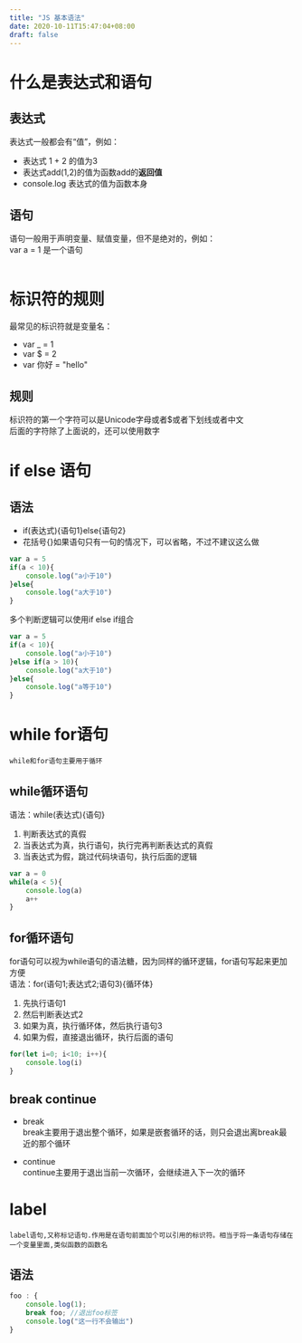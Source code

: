 ```yaml
---
title: "JS 基本语法"
date: 2020-10-11T15:47:04+08:00
draft: false
---
```


# 什么是表达式和语句
## 表达式
表达式一般都会有“值”，例如：  
* 表达式 1 + 2 的值为3
* 表达式add(1,2)的值为函数add的**返回值**
* console.log 表达式的值为函数本身  
## 语句
语句一般用于声明变量、赋值变量，但不是绝对的，例如：  
var a = 1 是一个语句  
<br/>

# 标识符的规则
最常见的标识符就是变量名：  
* var _ = 1  
* var $ = 2
* var 你好 = "hello"  

## 规则  
标识符的第一个字符可以是Unicode字母或者$或者下划线或者中文  
后面的字符除了上面说的，还可以使用数字  

# if else 语句
## 语法
* if(表达式){语句1}else{语句2}
* 花括号{}如果语句只有一句的情况下，可以省略，不过不建议这么做
```JavaScript
var a = 5
if(a < 10){
    console.log("a小于10")
}else{
    console.log("a大于10")
}
```
多个判断逻辑可以使用if else if组合
```JavaScript
var a = 5
if(a < 10){
    console.log("a小于10")
}else if(a > 10){
    console.log("a大于10")
}else{
    console.log("a等于10")
}
```
# while for语句  
    while和for语句主要用于循环  

## while循环语句
语法：while(表达式){语句}

1. 判断表达式的真假
2. 当表达式为真，执行语句，执行完再判断表达式的真假
3. 当表达式为假，跳过代码块语句，执行后面的逻辑
```JavaScript
var a = 0
while(a < 5){
    console.log(a)
    a++
}
```  
## for循环语句
for语句可以视为while语句的语法糖，因为同样的循环逻辑，for语句写起来更加方便  
语法：for(语句1;表达式2;语句3){循环体}  
1. 先执行语句1
2. 然后判断表达式2
3. 如果为真，执行循环体，然后执行语句3
4. 如果为假，直接退出循环，执行后面的语句
```JavaScript
for(let i=0; i<10; i++){
    console.log(i)
}
```
## break continue
* break  
    break主要用于退出整个循环，如果是嵌套循环的话，则只会退出离break最近的那个循环  

* continue  
    continue主要用于退出当前一次循环，会继续进入下一次的循环  

# label
    label语句,又称标记语句.作用是在语句前面加个可以引用的标识符。相当于将一条语句存储在一个变量里面,类似函数的函数名  

## 语法
```JavaScript
foo : {
    console.log(1);
    break foo; //退出foo标签
    console.log("这一行不会输出")
}
```